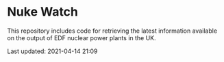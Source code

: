 # Nuke Watch

This repository includes code for retrieving the latest information available on the output of EDF nuclear power plants in the UK.

Last updated: 2021-04-14 21:09